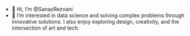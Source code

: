 - 👋 Hi, I’m @SanazRezvani
- 👀 I’m interested in data science and solving complex problems through innovative solutions. I also enjoy exploring design, creativity, and the intersection of art and tech.




